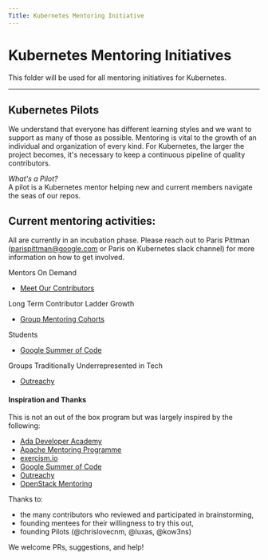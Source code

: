 ```yaml
---
Title: Kubernetes Mentoring Initiative
---
```


# Kubernetes Mentoring Initiatives

This folder will be used for all mentoring initiatives for Kubernetes.

---
## Kubernetes Pilots

We understand that everyone has different learning styles and we want to support as many of those as possible. Mentoring is vital to the growth of an individual and organization of every kind. For Kubernetes, the larger the project becomes, it's necessary to keep a continuous pipeline of quality contributors.

*What's a Pilot?*  
A pilot is a Kubernetes mentor helping new and current members navigate the seas of our repos.

## Current mentoring activities:
All are currently in an incubation phase. Please reach out to Paris Pittman (parispittman@google.com or Paris on Kubernetes slack channel) for more information on how to get involved. 

Mentors On Demand  
* [Meet Our Contributors](/mentoring/meet-our-contributors.md)

Long Term Contributor Ladder Growth
* [Group Mentoring Cohorts](/mentoring/group-mentoring.md)

Students
* [Google Summer of Code](google-summer-of-code.md)

Groups Traditionally Underrepresented in Tech
* [Outreachy](/sig-cli/outreachy.md)

#### Inspiration and Thanks
This is not an out of the box program but was largely inspired by the following:  
* [Ada Developer Academy](https://adadevelopersacademy.org/)  
* [Apache Mentoring Programme](https://community.apache.org/mentoringprogramme.html) 
* [exercism.io](https://github.com/OperationCode/exercism-io-mentoring) 
* [Google Summer of Code](https://developers.google.com/open-source/gsoc/)  
* [Outreachy](https://www.outreachy.org/)
* [OpenStack Mentoring](https://wiki.openstack.org/wiki/Mentoring) 

Thanks to:  
* the many contributors who reviewed and participated in brainstorming,  
* founding mentees for their willingness to try this out,  
* founding Pilots (@chrislovecnm, @luxas, @kow3ns)

We welcome PRs, suggestions, and help!
